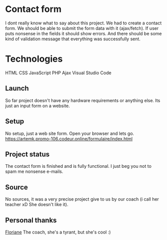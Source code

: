 # Contact form

I dont really know what to say about this project.
We had to create a contact form. We should be able to submit the form data with it (ajax/fetch).  If user puts nonsense in the fields it should show errors. And there should be some kind of validation message that everything was successfully sent. 



# Technologies
HTML
CSS
JavaScript
PHP
Ajax
Visual Studio Code

## Launch
So far project doesn't have any hardware requirements or anything else. Its just an input form on a website. 

## Setup	

No setup, just a web site form. Open your browser and lets go. https://artemk.promo-106.codeur.online/formulaire/index.html

## Project status

The contact form is finished and is fully functional. I just beg you not to spam me nonsense e-mails. 

## Source

No sources, it was a very precise project give to us by our coach (i call her teacher xD She doesn't like it). 

## Personal thanks

[Floriane](https://github.com/fsimmet4) The coach, she's a tyrant, but she's cool :)